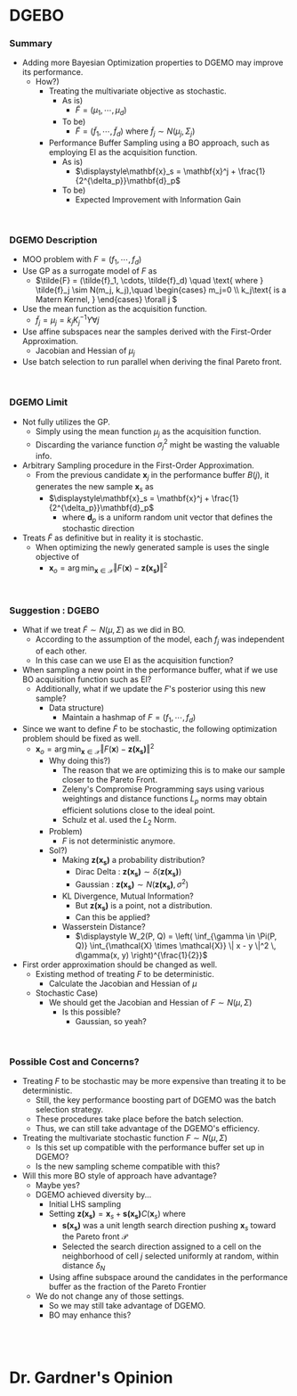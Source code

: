 # DGEBO
### Summary
- Adding more Bayesian Optimization properties to DGEMO may improve its performance.
  - How?)
    - Treating the multivariate objective as stochastic.
      - As is) 
        - $`\tilde{F} = (\mu_1, \cdots, \mu_d)`$
      - To be)
        - $`\tilde{F} = (\tilde{f}_1, \cdots, \tilde{f}_d)`$ where $`\tilde{f}_j \sim N(\mu_j, \Sigma_j)`$
    - Performance Buffer Sampling using a BO approach, such as employing EI as the acquisition function.
      - As is) 
        - $`\displaystyle\mathbf{x}_s = \mathbf{x}^j + \frac{1}{2^{\delta_p}}\mathbf{d}_p`$
      - To be)
        - Expected Improvement with Information Gain 


<br>

### DGEMO Description
- MOO problem with $`F = (f_1, \cdots, f_d)`$
- Use GP as a surrogate model of $`F`$ as    
  - $`\tilde{F} = (\tilde{f}_1, \cdots, \tilde{f}_d) \quad \text{ where } \tilde{f}_j \sim N(m_j, k_j),\quad \begin{cases} m_j=0 \\ k_j\text{ is a Matern Kernel, } \end{cases} \forall j `$
- Use the mean function as the acquisition function.
  - $`\tilde{f}_j = \mu_j = k_jK_j^{-1}Y \forall j`$
- Use affine subspaces near the samples derived with the First-Order Approximation.
  - Jacobian and Hessian of $`\mu_j`$
- Use batch selection to run parallel when deriving the final Pareto front.

<br>

### DGEMO Limit
- Not fully utilizes the GP.
  - Simply using the mean function $`\mu_j`$ as the acquisition function.
  - Discarding the variance function $`\sigma^2_j`$ might be wasting the valuable info.
- Arbitrary Sampling procedure in the First-Order Approximation.
  - From the previous candidate $`\mathbf{x}_j`$ in the performance buffer $`B(j)`$, it generates the new sample $`\mathbf{x}_s`$ as
    - $`\displaystyle\mathbf{x}_s = \mathbf{x}^j + \frac{1}{2^{\delta_p}}\mathbf{d}_p`$
      - where $`\mathbf{d}_p`$ is a uniform random unit vector that defines the stochastic direction
- Treats $`\tilde{F}`$ as definitive but in reality it is stochastic.
  - When optimizing the newly generated sample is uses the single objective of 
    - $`\displaystyle\mathbf{x}_o = \arg\min_{\mathbf{x}\in\mathcal{X}} \Vert F(\mathbf{x}) - \mathbf{z(x_s)} \Vert^2`$

<br>

### Suggestion : DGEBO
- What if we treat $`\tilde{F} \sim N(\mu, \Sigma)`$ as we did in BO.
  - According to the assumption of the model, each $`f_j`$ was independent of each other.
  - In this case can we use EI as the acquisition function?
- When sampling a new point in the performance buffer, what if we use BO acquisition function such as EI?
  - Additionally, what if we update the $`F`$'s posterior using this new sample?
    - Data structure)
      - Maintain a hashmap of $`F=(f_1, \cdots, f_d)`$
- Since we want to define $`\tilde{F}`$ to be stochastic, the following optimization problem should be fixed as well.
  - $`\displaystyle\mathbf{x}_o = \arg\min_{\mathbf{x}\in\mathcal{X}} \Vert F(\mathbf{x}) - \mathbf{z(x_s)} \Vert^2`$
    - Why doing this?)
      - The reason that we are optimizing this is to make our sample closer to the Pareto Front.
      - Zeleny's Compromise Programming says using various weightings and distance functions $`L_p`$ norms may obtain efficient solutions close to the ideal point.
      - Schulz et al. used the $`L_2`$ Norm.
    - Problem)
      - $`F`$ is not deterministic anymore.
    - Sol?)
      - Making $`\mathbf{z(x_s)}`$ a probability distribution?
        - Dirac Delta : $`\mathbf{z(x_s)} \sim \delta(\mathbf{z(x_s)})`$
        - Gaussian : $`\mathbf{z(x_s)} \sim N(\mathbf{z(x_s)}, \sigma^2)`$
      - KL Divergence, Mutual Information?
        - But $`\mathbf{z(x_s)}`$ is a point, not a distribution.
        - Can this be applied?
      - Wasserstein Distance?
        - $`\displaystyle W_2(P, Q) = \left( \inf_{\gamma \in \Pi(P, Q)} \int_{\mathcal{X} \times \mathcal{X}} \| x - y \|^2 \, d\gamma(x, y) \right)^{\frac{1}{2}}`$
- First order approximation should be changed as well.
  - Existing method of treating $`F`$ to be deterministic.
    - Calculate the Jacobian and Hessian of $`\mu`$
  - Stochastic Case)
    - We should get the Jacobian and Hessian of $`F\sim N(\mu, \Sigma)`$
      - Is this possible?
        - Gaussian, so yeah?

<br>

### Possible Cost and Concerns?
- Treating $`F`$ to be stochastic may be more expensive than treating it to be deterministic.
  - Still, the key performance boosting part of DGEMO was the batch selection strategy.
  - These procedures take place before the batch selection.
  - Thus, we can still take advantage of the DGEMO's efficiency.
- Treating the multivariate stochastic function $`F\sim N(\mu, \Sigma)`$
  - Is this set up compatible with the performance buffer set up in DGEMO?
  - Is the new sampling scheme compatible with this?
- Will this more BO style of approach have advantage?
  - Maybe yes?
  - DGEMO achieved diversity by...
    - Initial LHS sampling
    - Setting $`\mathbf{z(x_s)} = \mathbf{x}_s + \mathbf{s(x_s)}C(\mathbf{x}_s)`$ where 
      - $`\mathbf{s(x_s)}`$ was a unit length search direction pushing $\mathbf{x}_s$ toward the Pareto front $\mathcal{P}$
      - Selected the search direction assigned to a cell on the neighborhood of cell $j$ selected uniformly at random, within distance $\delta_N$
    - Using affine subspace around the candidates in the performance buffer as the fraction of the Pareto Frontier
  - We do not change any of those settings.
    - So we may still take advantage of DGEMO.
    - BO may enhance this?

<br><br>

# Dr. Gardner's Opinion
 